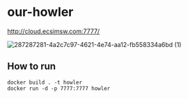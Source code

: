 # our-howler
http://cloud.ecsimsw.com:7777/

![287287281-4a2c7c97-4621-4e74-aa12-fb558334a6bd (1)](https://github.com/Giggle-projects/our-howler/assets/46060746/2e23cde1-294c-4159-bd1f-c3299b3b53e3)


## How to run

```
docker build . -t howler
docker run -d -p 7777:7777 howler
```

